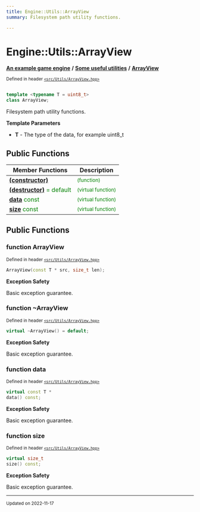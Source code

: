 ```yaml
---
title: Engine::Utils::ArrayView
summary: Filesystem path utility functions. 

---
```


# Engine::Utils::ArrayView

**[An example game engine](/libraries/group__Engine.md)** **/** **[Some useful utilities](/libraries/group__Utils.md)** **/** 
**[ArrayView](/classes/classEngine_1_1Utils_1_1ArrayView.md)**

<sup>Defined in header [`<src/Utils/ArrayView.hpp>`](/files/ArrayView_8hpp.md#file-arrayview.hpp)</sup>



```cpp

template <typename T = uint8_t> 
class ArrayView;
```

Filesystem path utility functions. 

**Template Parameters**

  * **T** - The type of the data, for example uint8_t 



## Public Functions
| Member Functions | Description |
| -------------- | -------------- |
| **[(constructor)](/classes/classEngine_1_1Utils_1_1ArrayView.md#function-arrayview)** |  <sup><span style="color:green">(function)</span></sup> |
| **[(destructor)](/classes/classEngine_1_1Utils_1_1ArrayView.md#function-~arrayview)**  <span style="color:green">= default</span>|  <sup><span style="color:green">(virtual function)</span></sup> |
| **[data](/classes/classEngine_1_1Utils_1_1ArrayView.md#function-data)** <span style="color:green">const</span>|  <sup><span style="color:green">(virtual function)</span></sup> |
| **[size](/classes/classEngine_1_1Utils_1_1ArrayView.md#function-size)** <span style="color:green">const</span>|  <sup><span style="color:green">(virtual function)</span></sup> |


## Public Functions

### function ArrayView


<sup>Defined in header [`<src/Utils/ArrayView.hpp>`](/files/ArrayView_8hpp.md#file-arrayview.hpp)</sup>

```cpp 
ArrayView(const T * src, size_t len);
```



















**Exception Safety**

Basic exception guarantee.




### function ~ArrayView


<sup>Defined in header [`<src/Utils/ArrayView.hpp>`](/files/ArrayView_8hpp.md#file-arrayview.hpp)</sup>

```cpp 
virtual ~ArrayView() = default;
```



















**Exception Safety**

Basic exception guarantee.




### function data


<sup>Defined in header [`<src/Utils/ArrayView.hpp>`](/files/ArrayView_8hpp.md#file-arrayview.hpp)</sup>

```cpp 
virtual const T *
data() const;
```



















**Exception Safety**

Basic exception guarantee.




### function size


<sup>Defined in header [`<src/Utils/ArrayView.hpp>`](/files/ArrayView_8hpp.md#file-arrayview.hpp)</sup>

```cpp 
virtual size_t
size() const;
```



















**Exception Safety**

Basic exception guarantee.








-------------------------------

<sub>Updated on 2022-11-17</sub>